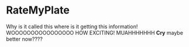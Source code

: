 # RateMyPlate 
Why is it called this where is it getting this information!
WOOOOOOOOOOOOOOOO HOW EXCITING!
MUAHHHHHHH
**Cry**
maybe better now????